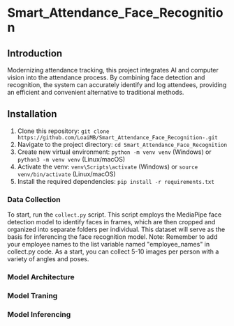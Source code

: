 # Smart_Attendance_Face_Recognition
## Introduction

Modernizing attendance tracking, this project integrates AI and computer vision into the attendance process. By combining face detection and recognition, the system can accurately identify and log attendees, providing an efficient and convenient alternative to traditional methods.

## Installation

1. Clone this repository: `git clone https://github.com/LoaiMB/Smart_Attendance_Face_Recognition-.git`
2. Navigate to the project directory: `cd Smart_Attendance_Face_Recognition`
3. Create new virtual environment: `python -m venv venv` (Windows) or `python3 -m venv venv` (Linux/macOS)
4. Activate the venv: `venv\Scripts\activate` (Windows) or `source venv/bin/activate` (Linux/macOS) 
5. Install the required dependencies: `pip install -r requirements.txt`

### Data Collection

To start, run the `collect.py` script. This script employs the MediaPipe face detection model to identify faces in frames, which are then cropped and organized into separate folders per individual. This dataset will serve as the basis for inferencing the face recognition model. Note: Remember to add your employee names to the list variable named "employee_names" in collect.py code. As a start, you can collect 5-10 images per person with a variety of angles and poses.

### Model Architecture 

### Model Traning 

### Model Inferencing 
